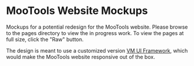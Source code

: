 MooTools Website Mockups
========================

Mockups for a potential redesign for the MooTools website. Please browse to the pages directory to view the in progress work. To view the pages at full size, click the "Raw" button.

The design is meant to use a customized version [VM UI Framework](http://vm.uiframework.com), which would make the MooTools website responsive out of the box. 